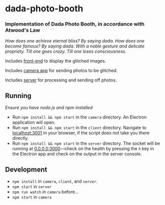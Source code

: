# dada-photo-booth

### Implementation of Dada Photo Booth, in accordance with Atwood's Law

_How does one achieve eternal bliss? By saying dada. How does one become famous? By saying dada. With a noble gesture and delicate propriety. Till one goes crazy. Till one loses consciousness._

Includes [front-end](./client) to display the glitched images.

Includes [camera app](./camera) for sending photos to be glitched.

Includes [server](./server) for processing and sending off photos.

## Running
_Ensure you have node.js and npm installed_

- Run `npm install && npm start` in the `camera` directory. An Electron application will open.
- Run `npm install && npm start` in the `client` directory. Navigate to [localhost:3001](localhost:3001) in your browser, if the script does not take you there directly.
- Run `npm install && npm start` in the `server` directory. The socket will be running at [0.0.0.0:3000](0.0.0.0:3000)&mdash;check on the health by pressing the `h` key in the Electron app and check on the output in the server console.

## Development

- `npm install` in `camera`, `client`, and `server`.
- `npm start` in `server`
- `npm run watch` in `camera` before...
- `npm start` in `camera`
